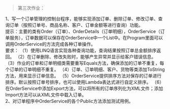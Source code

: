 >第三次作业：

1、写一个订单管理的控制台程序，能够实现添加订单、删除订单、修改订单、查询订单（按照订单号、商品名称、客户、订单金额等进行查询）功能。  
提示：主要的类有Order（订单）、OrderDetails（订单明细），OrderService（订单服务），订单数据可以保存在OrderService中一个List中。在Program里面可以调用OrderService的方法完成各种订单操作。  
要求：
（1）使用LINQ语言实现各种查询功能，查询结果按照订单总金额排序返回。
（2）在订单删除、修改失败时，能够产生异常并显示给客户错误信息。
（3）作业的订单和订单明细类需要重写Equals方法，确保添加的订单不重复，每个订单的订单明细不重复。
（4）订单、订单明细、客户、货物等类添加ToString方法，用来显示订单信息。
（5）OrderService提供排序方法对保存的订单进行排序。默认按照订单号排序，也可以使用Lambda表达式进行自定义排序。
（6）在OrderService中添加Export方法，可以将所有的订单序列化为XML文件；添加Import方法可以从XML文件中载入订单。  
2、对订单程序中OrderService的各个Public方法添加测试用例。
